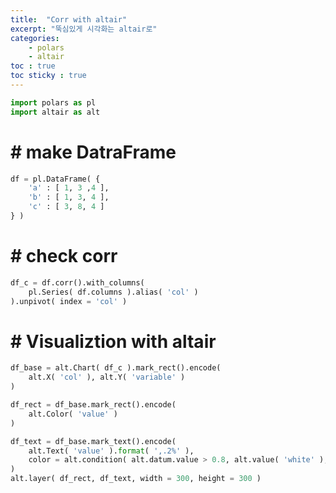 ```yaml
---
title:  "Corr with altair"
excerpt: "뚝심있게 시각화는 altair로"
categories:
    - polars
    - altair
toc : true
toc sticky : true
---
```


```python
import polars as pl
import altair as alt
```

# # make DatraFrame


```python
df = pl.DataFrame( { 
    'a' : [ 1, 3 ,4 ], 
    'b' : [ 1, 3, 4 ],
    'c' : [ 3, 8, 4 ]
} )
```

# # check corr


```python
df_c = df.corr().with_columns(
    pl.Series( df.columns ).alias( 'col' )
).unpivot( index = 'col' )
```

# # Visualiztion with altair


```python
df_base = alt.Chart( df_c ).mark_rect().encode(
    alt.X( 'col' ), alt.Y( 'variable' )
)

df_rect = df_base.mark_rect().encode(
    alt.Color( 'value' )
)

df_text = df_base.mark_text().encode(
    alt.Text( 'value' ).format( ',.2%' ), 
    color = alt.condition( alt.datum.value > 0.8, alt.value( 'white' ), alt.value( 'gray' ) )
)
alt.layer( df_rect, df_text, width = 300, height = 300 )
```





<style>
  #altair-viz-bc0f2b47f5dd4fd9ac9ae5f146c8c4b2.vega-embed {
    width: 100%;
    display: flex;
  }

  #altair-viz-bc0f2b47f5dd4fd9ac9ae5f146c8c4b2.vega-embed details,
  #altair-viz-bc0f2b47f5dd4fd9ac9ae5f146c8c4b2.vega-embed details summary {
    position: relative;
  }
</style>
<div id="altair-viz-bc0f2b47f5dd4fd9ac9ae5f146c8c4b2"></div>
<script type="text/javascript">
  var VEGA_DEBUG = (typeof VEGA_DEBUG == "undefined") ? {} : VEGA_DEBUG;
  (function(spec, embedOpt){
    let outputDiv = document.currentScript.previousElementSibling;
    if (outputDiv.id !== "altair-viz-bc0f2b47f5dd4fd9ac9ae5f146c8c4b2") {
      outputDiv = document.getElementById("altair-viz-bc0f2b47f5dd4fd9ac9ae5f146c8c4b2");
    }

    const paths = {
      "vega": "https://cdn.jsdelivr.net/npm/vega@5?noext",
      "vega-lib": "https://cdn.jsdelivr.net/npm/vega-lib?noext",
      "vega-lite": "https://cdn.jsdelivr.net/npm/vega-lite@5.20.1?noext",
      "vega-embed": "https://cdn.jsdelivr.net/npm/vega-embed@6?noext",
    };

    function maybeLoadScript(lib, version) {
      var key = `${lib.replace("-", "")}_version`;
      return (VEGA_DEBUG[key] == version) ?
        Promise.resolve(paths[lib]) :
        new Promise(function(resolve, reject) {
          var s = document.createElement('script');
          document.getElementsByTagName("head")[0].appendChild(s);
          s.async = true;
          s.onload = () => {
            VEGA_DEBUG[key] = version;
            return resolve(paths[lib]);
          };
          s.onerror = () => reject(`Error loading script: ${paths[lib]}`);
          s.src = paths[lib];
        });
    }

    function showError(err) {
      outputDiv.innerHTML = `<div class="error" style="color:red;">${err}</div>`;
      throw err;
    }

    function displayChart(vegaEmbed) {
      vegaEmbed(outputDiv, spec, embedOpt)
        .catch(err => showError(`Javascript Error: ${err.message}<br>This usually means there's a typo in your chart specification. See the javascript console for the full traceback.`));
    }

    if(typeof define === "function" && define.amd) {
      requirejs.config({paths});
      let deps = ["vega-embed"];
      require(deps, displayChart, err => showError(`Error loading script: ${err.message}`));
    } else {
      maybeLoadScript("vega", "5")
        .then(() => maybeLoadScript("vega-lite", "5.20.1"))
        .then(() => maybeLoadScript("vega-embed", "6"))
        .catch(showError)
        .then(() => displayChart(vegaEmbed));
    }
  })({"config": {"view": {"continuousWidth": 300, "continuousHeight": 300}}, "layer": [{"mark": {"type": "rect"}, "encoding": {"color": {"field": "value", "type": "quantitative"}, "x": {"field": "col", "type": "nominal"}, "y": {"field": "variable", "type": "nominal"}}}, {"mark": {"type": "text"}, "encoding": {"color": {"condition": {"test": "(datum.value > 0.8)", "value": "white"}, "value": "gray"}, "text": {"field": "value", "format": ",.2%", "type": "quantitative"}, "x": {"field": "col", "type": "nominal"}, "y": {"field": "variable", "type": "nominal"}}}], "data": {"name": "data-2fb14dc0c9c76cea61193ac53700856c"}, "height": 300, "width": 300, "$schema": "https://vega.github.io/schema/vega-lite/v5.20.1.json", "datasets": {"data-2fb14dc0c9c76cea61193ac53700856c": [{"col": "a", "variable": "a", "value": 1.0}, {"col": "b", "variable": "a", "value": 1.0}, {"col": "c", "variable": "a", "value": 0.37115374447904514}, {"col": "a", "variable": "b", "value": 1.0}, {"col": "b", "variable": "b", "value": 1.0}, {"col": "c", "variable": "b", "value": 0.37115374447904514}, {"col": "a", "variable": "c", "value": 0.37115374447904514}, {"col": "b", "variable": "c", "value": 0.37115374447904514}, {"col": "c", "variable": "c", "value": 0.9999999999999998}]}}, {"mode": "vega-lite"});
</script>


